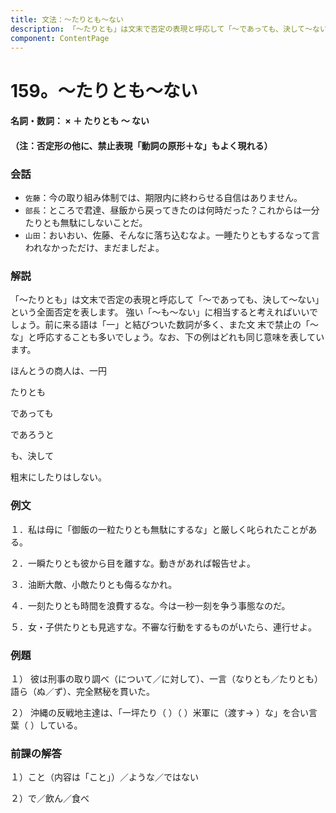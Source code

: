 ```yaml
---
title: 文法：～たりとも～ない
description: 「～たりとも」は文末で否定の表現と呼応して「～であっても、決して～ない」という全面否定を表します。 強い「～も～ない」に相当すると考えればいいでしょう。前に来る語は「一」と結びついた数詞が多く、また文 末で禁止の「～な」と呼応することも多いでしょう。なお、下の例はどれも同じ意味を表しています。
component: ContentPage
---
```



# 159。～たりとも～ない
#### 名詞・数詞： × ＋ たりとも ～ ない
#### （注：否定形の他に、禁止表現「動詞の原形＋な」もよく現れる）
### 会話
- `佐藤`：今の取り組み体制では、期限内に終わらせる自信はありません。
- `部長`：ところで君達、昼飯から戻ってきたのは何時だった？これからは一分たりとも無駄にしないことだ。
- `山田`：おいおい、佐藤、そんなに落ち込むなよ。一睡たりともするなって言われなかっただけ、まだましだよ。
### 解説
「～たりとも」は文末で否定の表現と呼応して「～であっても、決して～ない」という全面否定を表します。 強い「～も～ない」に相当すると考えればいいでしょう。前に来る語は「一」と結びついた数詞が多く、また文 末で禁止の「～な」と呼応することも多いでしょう。なお、下の例はどれも同じ意味を表しています。

ほんとうの商人は、一円

たりとも

であっても

であろうと

も、決して

粗末にしたりはしない。
### 例文
１．私は母に「御飯の一粒たりとも無駄にするな」と厳しく叱られたことがある。

２．一瞬たりとも彼から目を離すな。動きがあれば報告せよ。

３．油断大敵、小敵たりとも侮るなかれ。

４．一刻たりとも時間を浪費するな。今は一秒一刻を争う事態なのだ。

５．女・子供たりとも見逃すな。不審な行動をするものがいたら、連行せよ。
### 例題
１） 彼は刑事の取り調べ（について／に対して）、一言（なりとも／たりとも）語ら（ぬ／ず）、完全黙秘を貫いた。    

２） 沖縄の反戦地主達は、「一坪たり（ ）（ ）米軍に（渡す→ ）な」を合い言葉（ ）している。
### 前課の解答
１）こと（内容は「こと」）／ような／ではない

２）で／飲ん／食べ
